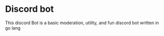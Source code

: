 # Discord bot
 This discord Bot is a basic moderation, utility, and fun discord bot written in go lang
